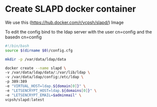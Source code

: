 # Create SLAPD docker container
We use this (https://hub.docker.com/r/vcpsh/slapd/) Image

To edit the config bind to the ldap server with the user cn=config and the basedn cn=config

``` bash
#!/bin/bash
source $(dirname $0)/config.cfg

mkdir -p /var/data/ldap/data

docker create --name slapd \
-v /var/data/ldap/data/:/var/lib/ldap \
-v /var/data/ldap/config:/etc/ldap \
-p 389:389
-e "VIRTUAL_HOST=ldap.${domain[0]}" \
-e "LETSENCRYPT_HOST=ldap.${domains[0]}" \
-e "LETSENCRYPT_EMAIL=$adminmail" \
vcpsh/slapd:latest
```
